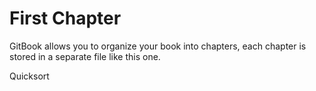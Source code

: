 # First Chapter

GitBook allows you to organize your book into chapters, each chapter is stored in a separate file like this one.

Quicksort

